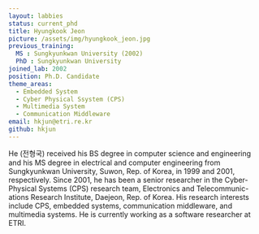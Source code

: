 ```yaml
---
layout: labbies
status: current_phd
title: Hyungkook Jeon
picture: /assets/img/hyungkook_jeon.jpg
previous_training:
  MS : Sungkyunkwan University (2002)
  PhD : Sungkyunkwan University
joined_lab: 2002
position: Ph.D. Candidate
theme_areas:
  - Embedded System
  - Cyber Physical Ssystem (CPS)
  - Multimedia System
  - Communication Middleware
email: hkjun@etri.re.kr
github: hkjun
---
```


He (전형국) received his BS degree in computer science and engineering and his MS degree in electrical and computer engineering from Sungkyunkwan University, Suwon, Rep. of Korea, in 1999 and 2001, respectively. Since 2001, he has been a senior researcher in the Cyber-Physical Systems (CPS) research team, Electronics and Telecommunic- ations Research Institute, Daejeon, Rep. of Korea. His research interests include CPS, embedded systems, communication middleware, and multimedia systems. He is currently working as a software researcher at ETRI.
